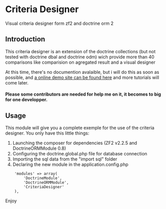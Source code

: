 Criteria Designer
=================

Visual criteria designer form zf2 and doctrine orm 2

Introduction
------------

This criteria designer is an extension of the doctrine collections (but not tested with doctrine dbal and doctrine odm)
wich provide more than 40 comparisons like comparision on agregated result and a visual designer

At this time, there's no documention avalaible, but i will do this as soon as possible, and [a online demo site can be found here](http://www.ilyasabdourahim.com/zf2/criteriadesigner) and more tutorials will come later.

#### Please some contributors are needed for help me on it, it becomes to big for one developper.

Usage
-----

This module will give you a complete exemple for the use of the criteria designer.
You only have this little things:

1. Launching the composer for dependencies (ZF2 v2.2.5 and DoctrineORMModule 0.8)
2. Configuring the doctrine.global.php file for database connection
3. Importing the sql data from the "import sql" folder
4. Declaring the new module in the application.config.php
```
    'modules' => array(
        'DoctrineModule',
        'DoctrineORMModule',
        'CriteriaDesigner'
    ),
```

Enjoy
